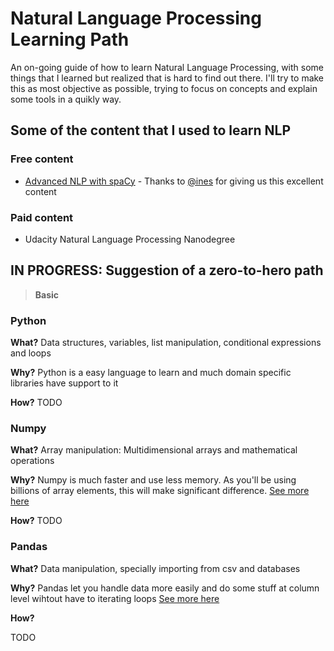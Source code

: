 # Natural Language Processing Learning Path

An on-going guide of how to learn Natural Language Processing, with some things that I learned but realized that is hard to find out there.
I'll try to make this as most objective as possible, trying to focus on concepts and explain some tools in a quikly way.

## Some of the content that I used to learn NLP

### Free content
* [Advanced NLP with spaCy](https://course.spacy.io) - Thanks to [@ines](https://github.com/ines) for giving us this excellent content

### Paid content
* Udacity Natural Language Processing Nanodegree

## IN PROGRESS: Suggestion of a zero-to-hero path

> **Basic**
### Python
**What?**
Data structures, variables, list manipulation, conditional expressions and loops

**Why?**
Python is a easy language to learn and much domain specific libraries have support to it

**How?**
TODO

### Numpy
**What?**
Array manipulation: Multidimensional arrays and mathematical operations

**Why?**
Numpy is much faster and use less memory. As you'll be using billions of array elements, this will make significant difference. [See more here](https://stackoverflow.com/questions/993984/what-are-the-advantages-of-numpy-over-regular-python-lists)

**How?**
TODO

### Pandas
**What?**
Data manipulation, specially importing from csv and databases

**Why?**
Pandas let you handle data more easily and do some stuff at column level wihtout have to iterating loops [See more here](https://www.quora.com/What-is-the-use-of-pandas-in-Python)

**How?**

TODO
